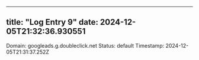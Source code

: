 
---
title: "Log Entry 9"
date: 2024-12-05T21:32:36.930551
---

Domain: googleads.g.doubleclick.net
Status: default
Timestamp: 2024-12-05T21:31:37.252Z

